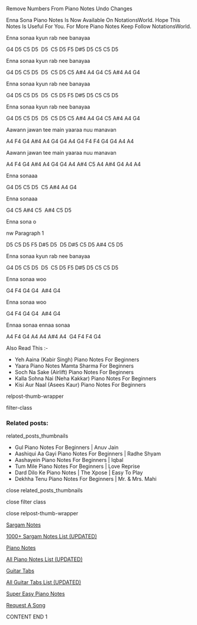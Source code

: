 
Remove Numbers From Piano Notes
Undo Changes

Enna Sona Piano Notes Is Now Available On NotationsWorld. Hope This Notes Is Useful For You. For More Piano Notes Keep Follow NotationsWorld.

Enna sonaa kyun rab nee banayaa

G4 D5 C5 D5  D5  C5 D5 F5 D#5 D5 C5 C5 D5

Enna sonaa kyun rab nee banayaa

G4 D5 C5 D5  D5  C5 D5 C5 A#4 A4 G4 C5 A#4 A4 G4

Enna sonaa kyun rab nee banayaa

G4 D5 C5 D5  D5  C5 D5 F5 D#5 D5 C5 C5 D5

Enna sonaa kyun rab nee banayaa

G4 D5 C5 D5  D5  C5 D5 C5 A#4 A4 G4 C5 A#4 A4 G4

Aawann jawan tee main yaaraa nuu manavan

A4 F4 G4 A#4 A4 G4 G4 A4 G4 F4 F4 G4 G4 A4 A4

Aawann jawan tee main yaaraa nuu manavan

A4 F4 G4 A#4 A4 G4 G4 A4 A#4 C5 A4 A#4 G4 A4 A4

Enna sonaaa

G4 D5 C5 D5  C5 A#4 A4 G4

Enna sonaaa

G4 C5 A#4 C5  A#4 C5 D5

Enna sona o

nw Paragraph 1

D5 C5 D5 F5 D#5 D5  D5 D#5 C5 D5 A#4 C5 D5

Enna sonaa kyun rab nee banayaa

G4 D5 C5 D5  D5  C5 D5 F5 D#5 D5 C5 C5 D5

Enna sonaa woo

G4 F4 G4 G4  A#4 G4

Enna sonaa woo

G4 F4 G4 G4  A#4 G4

Ennaa sonaa ennaa sonaa

A4 F4 G4 A4 A4 A#4 A4  G4 F4 F4 G4

Also Read This :-

* Yeh Aaina (Kabir Singh) Piano Notes For Beginners
* Yaara Piano Notes Mamta Sharma For Beginners
* Soch Na Sake (Airlift) Piano Notes For Beginners
* Kalla Sohna Nai (Neha Kakkar) Piano Notes For Beginners
* Kisi Aur Naal (Asees Kaur) Piano Notes For Beginners

relpost-thumb-wrapper

filter-class

### Related posts:

related_posts_thumbnails

* Gul Piano Notes For Beginners | Anuv Jain
* Aashiqui Aa Gayi Piano Notes For Beginners | Radhe Shyam
* Aashayein Piano Notes For Beginners | Iqbal
* Tum Mile Piano Notes For Beginners | Love Reprise
* Dard Dilo Ke Piano Notes | The Xpose | Easy To Play
* Dekhha Tenu Piano Notes For Beginners | Mr. & Mrs. Mahi

close related_posts_thumbnails

close filter class

close relpost-thumb-wrapper

[Sargam Notes](https://www.notationsworld.com/sargam-notes.html)

[1000+ Sargam Notes List (UPDATED)](https://www.notationsworld.com/all-songs-list-sargam-notes.html)

[Piano Notes](https://www.notationsworld.com/piano-notes.html)

[All Piano Notes List (UPDATED)](https://www.notationsworld.com/all-songs-list-piano-notes.html)

[Guitar Tabs](https://www.notationsworld.com/guitar-tabs.html)

[All Guitar Tabs List (UPDATED)](https://www.notationsworld.com/all-songs-list-guitar-tabs.html)

[Super Easy Piano Notes](https://studywall.in/)

[Request A Song](https://www.notationsworld.com/request-a-song.html)

CONTENT END 1

